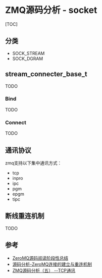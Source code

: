 # ZMQ源码分析 - socket

[TOC]



## 分类

- SOCK_STREAM
- SOCK_DGRAM



## stream_connecter_base_t

TODO

### Bind

TODO

### Connect

TODO



## 通讯协议

zmq支持以下集中通讯方式：

- tcp
- inpro
- ipc
- pgm
- epgm
- tipc



## 断线重连机制

TODO



## 参考

-  [ZeroMQ源码阅读阶段性总结](https://www.icode9.com/content-1-120408.html#socket_base_t___343)
- [源码分析-ZeroMQ连接的建立与重连机制](https://dymanzy.github.io/2017/08/11/%E6%BA%90%E7%A0%81%E5%88%86%E6%9E%90-ZeroMQ%E8%BF%9E%E6%8E%A5%E7%9A%84%E5%BB%BA%E7%AB%8B%E4%B8%8E%E9%87%8D%E8%BF%9E%E6%9C%BA%E5%88%B6/)
- [ZMQ源码分析（五） --TCP通讯](https://blog.csdn.net/tbyzs/article/details/50577284)